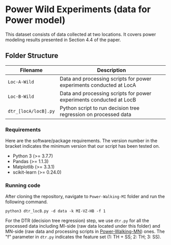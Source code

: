 # Power Wild Experiments (data for Power model)

This dataset consists of data collected at two locations. It covers power modeling results presented in Section 4.4 of the paper.

## Folder Structure   

| Filename                    | Description                                                                                                |
|-----------------------------|------------------------------------------------------------------------------------------------------------|
| `Loc-A-Wild` | Data and processing scripts for power experiments conducted at LocA |
| `Loc-B-Wild` | Data and processing scripts for power experiments conducted at LocB |
| `dtr_[locA/locB].py` | Python script to run decision tree regression on processed data |

### Requirements

Here are the software/package requirements. The version number in the bracket indicates the minimum version that our script has been tested on.

- Python 3 (>= 3.7.7)
- Pandas (>= 1.1.3)
- Matplotlib (>= 3.3.1)
- scikit-learn (>= 0.24.0)

### Running code

After cloning the repository, navigate to `Power-Walking-MI` folder and run the following command.

```
python3 dtr_locB.py -d data -k MI-VZ-HB -f 1
```

For the DTR (decision tree regression) step, we use `dtr.py` for all the processed data including MI-side (raw data located under this folder) and MN-side (raw data and processing scripts in [Power-Walking-MN](https://github.com/5G-Measurement/sigcomm21-artifact/tree/main/Power-Walking-MN)) ones. The "f" parameter in `dtr.py` indicates the feature set (1: TH + SS; 2: TH; 3: SS).
